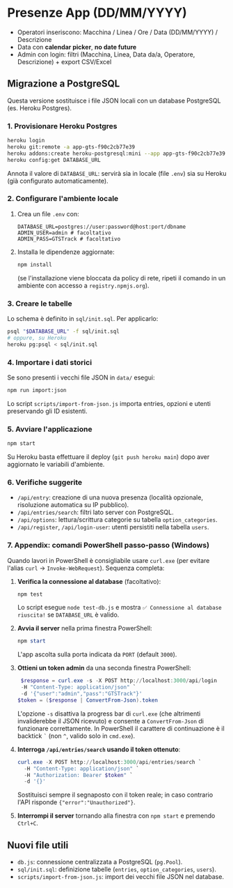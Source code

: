 # Presenze App (DD/MM/YYYY)

- Operatori inseriscono: Macchina / Linea / Ore / Data (DD/MM/YYYY) / Descrizione
- Data con **calendar picker**, **no date future**
- Admin con login: filtri (Macchina, Linea, Data da/a, Operatore, Descrizione) + export CSV/Excel

## Migrazione a PostgreSQL

Questa versione sostituisce i file JSON locali con un database PostgreSQL (es. Heroku Postgres).

### 1. Provisionare Heroku Postgres

```bash
heroku login
heroku git:remote -a app-gts-f90c2cb77e39
heroku addons:create heroku-postgresql:mini --app app-gts-f90c2cb77e39
heroku config:get DATABASE_URL
```

Annota il valore di `DATABASE_URL`: servirà sia in locale (file `.env`) sia su Heroku (già configurato automaticamente).

### 2. Configurare l'ambiente locale

1. Crea un file `.env` con:
   ```env
   DATABASE_URL=postgres://user:password@host:port/dbname
   ADMIN_USER=admin # facoltativo
   ADMIN_PASS=GTSTrack # facoltativo
   ```
2. Installa le dipendenze aggiornate:
   ```bash
   npm install
   ```
   (se l'installazione viene bloccata da policy di rete, ripeti il comando in un ambiente con accesso a `registry.npmjs.org`).

### 3. Creare le tabelle

Lo schema è definito in `sql/init.sql`. Per applicarlo:

```bash
psql "$DATABASE_URL" -f sql/init.sql
# oppure, su Heroku
heroku pg:psql < sql/init.sql
```

### 4. Importare i dati storici

Se sono presenti i vecchi file JSON in `data/` esegui:

```bash
npm run import:json
```

Lo script `scripts/import-from-json.js` importa entries, opzioni e utenti preservando gli ID esistenti.

### 5. Avviare l'applicazione

```bash
npm start
```

Su Heroku basta effettuare il deploy (`git push heroku main`) dopo aver aggiornato le variabili d'ambiente.

### 6. Verifiche suggerite

- `/api/entry`: creazione di una nuova presenza (località opzionale, risoluzione automatica su IP pubblico).
- `/api/entries/search`: filtri lato server con PostgreSQL.
- `/api/options`: lettura/scrittura categorie su tabella `option_categories`.
- `/api/register`, `/api/login-user`: utenti persistiti nella tabella `users`.

### 7. Appendix: comandi PowerShell passo-passo (Windows)

Quando lavori in PowerShell è consigliabile usare `curl.exe` (per evitare l'alias `curl` → `Invoke-WebRequest`). Sequenza completa:

1. **Verifica la connessione al database** (facoltativo):

   ```powershell
   npm test
   ```

   Lo script esegue `node test-db.js` e mostra `✅ Connessione al database riuscita!` se `DATABASE_URL` è valido.

2. **Avvia il server** nella prima finestra PowerShell:

   ```powershell
   npm start
   ```

   L'app ascolta sulla porta indicata da `PORT` (default `3000`).

3. **Ottieni un token admin** da una seconda finestra PowerShell:

   ```powershell
    $response = curl.exe -s -X POST http://localhost:3000/api/login
    -H "Content-Type: application/json" `
    -d '{"user":"admin","pass":"GTSTrack"}'
   $token = ($response | ConvertFrom-Json).token
   ```

   L'opzione `-s` disattiva la progress bar di `curl.exe` (che altrimenti invaliderebbe il JSON ricevuto) e consente a `ConvertFrom-Json` di funzionare correttamente. In PowerShell il carattere di continuazione è il backtick `` ` `` (non `^`, valido solo in `cmd.exe`).

4. **Interroga `/api/entries/search` usando il token ottenuto**:

   ```powershell
   curl.exe -X POST http://localhost:3000/api/entries/search `
     -H "Content-Type: application/json" `
     -H "Authorization: Bearer $token" `
     -d '{}'
   ```

   Sostituisci sempre il segnaposto con il token reale; in caso contrario l'API risponde `{"error":"Unauthorized"}`.

5. **Interrompi il server** tornando alla finestra con `npm start` e premendo `Ctrl+C`.

## Nuovi file utili

- `db.js`: connessione centralizzata a PostgreSQL (`pg.Pool`).
- `sql/init.sql`: definizione tabelle (`entries`, `option_categories`, `users`).
- `scripts/import-from-json.js`: import dei vecchi file JSON nel database.
